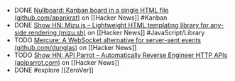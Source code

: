 - DONE [Nullboard: Kanban board in a single HTML file (github.com/apankrat)](https://news.ycombinator.com/item?id=42461688) on [[Hacker News]] #Kanban
- DONE [Show HN: Mizu.js – Lightweight HTML templating library for any-side rendering (mizu.sh)](https://news.ycombinator.com/item?id=42464310) on [[Hacker News]] #JavaScript/Library
- TODO [Mercure: A WebSocket alternative for server-sent events (github.com/dunglas)](https://news.ycombinator.com/item?id=42571651) on [[Hacker News]]
- TODO [Show HN: API Parrot – Automatically Reverse Engineer HTTP APIs (apiparrot.com)](https://news.ycombinator.com/item?id=42565821) on [[Hacker News]]
- DONE #explore [[ZeroVer]]